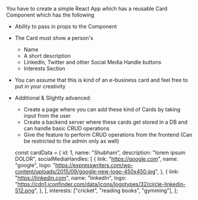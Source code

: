 You have to create a simple React App which has a reusable Card Component which has the following

- Ability to pass in props to the Component
- The Card must show a person's
  - Name
  - A short description
  - LinkedIn, Twitter and other Social Media Handle buttons
  - Interests Section
- You can assume that this is kind of an e-business card and feel free to put in your creativity
- Additional & Slightly advanced:

  - Create a page where you can add these kind of Cards by taking input from the user
  - Create a backend server where these cards get stored in a DB and can handle basic CRUD operations
  - Give the feature to perform CRUD operations from the frontend (Can be restricted to the admin only as well)

  const cardData = {
  id: 1,
  name: "Shubham",
  description: "lorem ipsum DOLOR",
  socialMediaHandles: [
  {
  link: "https://google.com",
  name: "google",
  logo: "https://expresswriters.com/wp-content/uploads/2015/09/google-new-logo-450x450.jpg",
  },
  {
  link: "https://linkedin.com",
  name: "linkedIn",
  logo: "https://cdn1.iconfinder.com/data/icons/logotypes/32/circle-linkedin-512.png",
  },
  ],
  interests: ["cricket", "reading books", "gymming"],
  };
